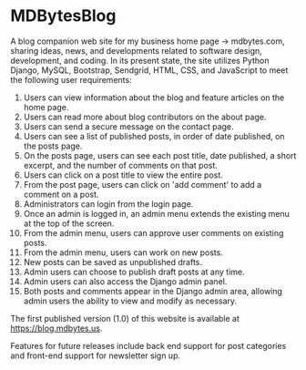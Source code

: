 # MDBytesBlog

 A blog companion web site for my business home page -> mdbytes.com, sharing ideas, news, and 
 developments related to software design, development, and coding.  In its present state, the 
 site utilizes Python Django, MySQL, Bootstrap, Sendgrid, HTML, CSS, and JavaScript to meet the 
 following user requirements:
 
 1.  Users can view information about the blog and feature articles on the home page.  
 2.  Users can read more about blog contributors on the about page. 
 3.  Users can send a secure message on the contact page.  
 4.  Users can see a list of published posts, in order of date published, on the posts page.
 5.  On the posts page, users can see each post title, date published, a short excerpt, and the 
     number of comments on that post.  
 6.  Users can click on a post title to view the entire post. 
 7.  From the post page, users can click on 'add comment' to add a comment on a post.
 8.  Administrators can login from the login page.  
 9.  Once an admin is logged in, an admin menu extends the existing menu at the top of the screen.
 10. From the admin menu, users can approve user comments on existing posts.  
 11. From the admin menu, users can work on new posts.
 12. New posts can be saved as unpublished drafts.  
 13. Admin users can choose to publish draft posts at any time.  
 14. Admin users can also access the Django admin panel. 
 15. Both posts and comments appear in the Django admin area, allowing admin users the ability to
     view and modify as necessary.
     
 The first published version (1.0) of this website is available at https://blog.mdbytes.us.
 
 Features for future releases include back end support for post categories and front-end support
 for newsletter sign up.
